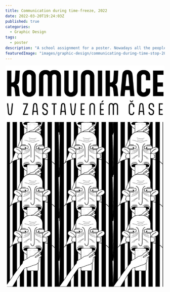 ```yaml
---
title: Communication during time-freeze, 2022
date: 2022-03-20T19:24:03Z
published: true
categories:
  - Graphic Design
tags:
  - poster
description: "A school assignment for a poster. Nowadays all the people communicate via their phone and don’t notice the world around them."
featuredImage: "images/graphic-design/communicating-during-time-stop-2022.jpg"
---
```


![alt text](images/graphic-design/communicating-during-time-stop-2022.jpg "Communication during time-freeze")
